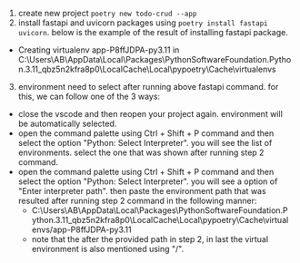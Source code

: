 1. create new project `poetry new todo-crud --app`
2. install fastapi and uvicorn packages using `poetry install fastapi uvicorn`. below is the example of the result of installing fastapi package. 
  * Creating virtualenv app-P8ffJDPA-py3.11 in C:\Users\AB\AppData\Local\Packages\PythonSoftwareFoundation.Python.3.11_qbz5n2kfra8p0\LocalCache\Local\pypoetry\Cache\virtualenvs
3. environment need to select after running above fastapi command. for this, we can follow one of the 3 ways:
  * close the vscode and then reopen your project again. environment will be automatically selected.
  * open the command palette using Ctrl + Shift + P command and then select the option "Python: Select Interpreter". you will see the list of environments. select the one that was shown after running step 2 command.
  * open the command palette using Ctrl + Shift + P command and then select the option "Python: Select Interpreter". you will see a option of "Enter interpreter path". then paste the environment path that was resulted after running step 2 command in the following manner:
    *  C:\Users\AB\AppData\Local\Packages\PythonSoftwareFoundation.Python.3.11_qbz5n2kfra8p0\LocalCache\Local\pypoetry\Cache\virtualenvs/app-P8ffJDPA-py3.11
    * note that the after the provided path in step 2, in last the virtual environment is also mentioned using "/".
  